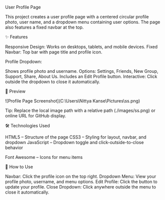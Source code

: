 User Profile Page

This project creates a user profile page with a centered circular profile photo, user name, and a dropdown menu containing user options. The page also features a fixed navbar at the top.

✨ Features

Responsive Design: Works on desktops, tablets, and mobile devices.
Fixed Navbar: Top bar with page title and profile icon.

Profile Dropdown:

Shows profile photo and username.
Options: Settings, Friends, New Group, Support, Share, About Us.
Includes an Edit Profile button.
Interactive: Click outside the dropdown to close it automatically.

👀 Preview

![Profile Page Screenshot](C:\Users\Nittya Kanse\Pictures\ss.png)

Tip: Replace the local image path with a relative path (./images/ss.png) or online URL for GitHub display.

🛠️ Technologies Used

HTML5 – Structure of the page
CSS3 – Styling for layout, navbar, and dropdown
JavaScript – Dropdown toggle and click-outside-to-close behavior

Font Awesome – Icons for menu items

🚀 How to Use

Navbar: Click the profile icon on the top right.
Dropdown Menu: View your profile photo, username, and menu options.
Edit Profile: Click the button to update your profile.
Close Dropdown: Click anywhere outside the menu to close it automatically.



